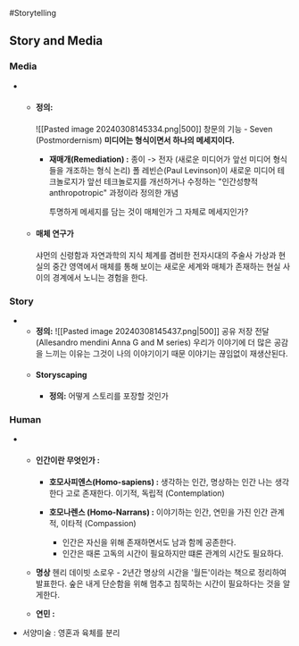 #Storytelling
## Story and Media
### Media
- 
	- #### 정의:
		![[Pasted image 20240308145334.png|500]]
		창문의 기능 - Seven (Postmordernism)
		**미디어는 형식이면서 하나의 메세지이다.**
		- **재매개(Remediation) :** 
			종이 -> 전자 (새로운 미디어가 앞선 미디어 형식들을 개조하는 형식 논리)
			폴 레빈슨(Paul Levinson)이 새로운 미디어 테크놀로지가 앞선 테크놀로지를 개선하거나 수정하는 "인간성향적anthropotropic" 과정이라 정의한 개념
			
			투명하게 메세지를 담는 것이 매체인가 그 자체로 메세지인가?
			
	- #### 매체 연구가 
		샤먼의 신령함과 자연과학의 지식 체계를 겸비한 전자시대의 주술사
		가상과 현실의 중간 영역에서 매체를 통해 보이는 새로운 세계와 매체가 존재하는 현실 사이의 경계에서 노니는 경험을 한다.
		
### Story
- 
	- **정의:**
		![[Pasted image 20240308145437.png|500]]
		공유 저장 전달 (Allesandro mendini Anna G and M series)
		우리가 이야기에 더 많은 공감을 느끼는 이유는 그것이 나의 이야기이기 때문
		이야기는 끊임없이 재생산된다.
	- #### Storyscaping
		- **정의:**
			어떻게 스토리를 포장할 것인가
### Human
- 
	- #### 인간이란 무엇인가 :
		- **호모사피엔스(Homo-sapiens) :** 생각하는 인간, 명상하는 인간
			나는 생각한다 고로 존재한다. 이기적, 독립적 (Contemplation)
		- **호모나렌스 (Homo-Narrans) :** 이야기하는 인간, 연민을 가진 인간
			관계적, 이타적 (Compassion)
			
			- 인간은 자신을 위해 존재하면서도 남과 함께 공존한다.
			- 인간은 때론 고독의 시간이 필요하지만 떄론 관계의 시간도 필요하다.
	- **명상**
		헨리 데이빗 소로우 - 2년간 명상의 시간을 '월든'이라는 책으로 정리하여 발표한다.
		숲은 내게 단순함을 위해 멈추고 침묵하는 시간이 필요하다는 것을 알게한다.
		
	- **연민 :**
		
		
- 서양미술 : 영혼과 육체를 분리